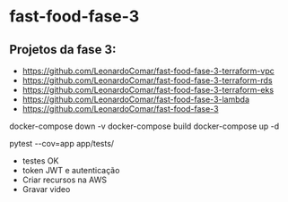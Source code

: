 # fast-food-fase-3

## Projetos da fase 3:
- https://github.com/LeonardoComar/fast-food-fase-3-terraform-vpc
- https://github.com/LeonardoComar/fast-food-fase-3-terraform-rds
- https://github.com/LeonardoComar/fast-food-fase-3-terraform-eks
- https://github.com/LeonardoComar/fast-food-fase-3-lambda
- https://github.com/LeonardoComar/fast-food-fase-3

docker-compose down -v
docker-compose build
docker-compose up -d

pytest --cov=app app/tests/


- testes OK
- token JWT e autenticação
- Criar recursos na AWS
- Gravar video